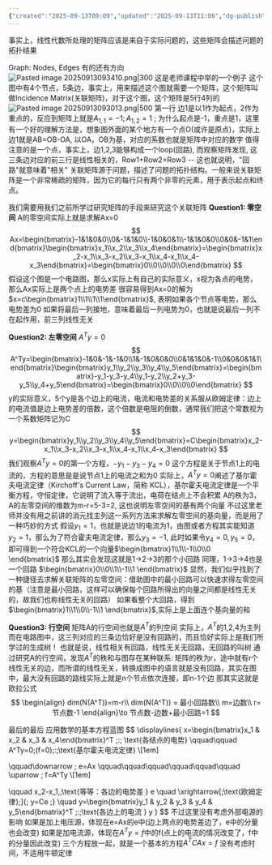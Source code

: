 ```yaml
---
{"created":"2025-09-13T09:09","updated":"2025-09-13T11:06","dg-publish":true,"permalink":"/math/Linear Algebra/Lecture 12 图和网络/","dgPassFrontmatter":true,"noteIcon":""}
---
```


事实上，线性代数所处理的矩阵应该是来自于实际问题的，这些矩阵会描述问题的拓扑结果


Graph: Nodes, Edges
有的还有方向
![Pasted image 20250913093410.png|300](/img/user/accessory/Pasted%20image%2020250913093410.png)
这是老师课程中举的一个例子
这个图中有4个节点，5条边，事实上，用来描述这个图就需要一个矩阵，这个矩阵叫做Incidence Matrix(关联矩阵)，对于这个图，这个矩阵是5行4列的
![Pasted image 20250913093013.png|500](/img/user/accessory/Pasted%20image%2020250913093013.png)
第一行 边1是以1作为起点，2作为重点的，反应到矩阵上就是$A_{1,1}=-1;A_{1,2}=1$ ; 为什么起点是-1，重点是1，这里有一个好的理解方法是，想象图外面的某个地方有一个点O(或许是原点)，实际上边1就是AB=OB-OA, 以OA，OB为基，对应的系数也就是矩阵中对应的数字
值得注意的是一个点，事实上，边1,2,3能够构成一个loop(回路), 而观察矩阵发现, 这三条边对应的前三行是线性相关的，Row1+Row2=Row3 -- 这也就说明，"回路"就意味着"相关"
关联矩阵源于问题，描述了问题的拓扑结构。一般来说关联矩阵是一个非常稀疏的矩阵，因为它的每行只有两个非零的元素，用于表示起点和终点。

我们需要用我们之前所学过研究矩阵的手段来研究这个关联矩阵
**Question1: 零空间**
A的零空间实际上就是求解Ax=0
$$
Ax=\begin{bmatrix}-1&1&0&0\\0&-1&1&0\\-1&0&0&1\\-1&1&0&0\\0&0&-1&1\end{bmatrix}\begin{bmatrix}x_1\\x_2\\x_3\\x_4\end{bmatrix}=\begin{bmatrix}x_2-x_1\\x_3-x_2\\x_3-x_1\\x_4-x_1\\x_4-x_3\end{bmatrix}=\begin{bmatrix}0\\0\\0\\0\\0\end{bmatrix}
$$
假设这个图是一个电路图，那么x实际上有自己的实际意义，x视为各点的电势，那么Ax实际上是两个点上的电势差
很容易得到Ax=0的解为$x=c\begin{bmatrix}1\\1\\1\\1\end{bmatrix}$, 表明如果各个节点等电势，那么电势差为0
如果将最后一列接地，意味着最后一列电势为0，也就是说最后一列不在起作用，前三列线性无关

**Question2: 左零空间**
$A^Ty=0$
$$
A^Ty=\begin{bmatrix}-1&0&-1&-1&0\\1&-1&0&0&0\\0&1&1&0&-1\\0&0&0&1&1\end{bmatrix}\begin{bmatrix}y_1\\y_2\\y_3\\y_4\\y_5\end{bmatrix}=\begin{bmatrix}-y_1-y_3-y_4\\y_1-y_2\\y_2+y_3-y_5\\y_4+y_5\end{bmatrix}=\begin{bmatrix}0\\0\\0\\0\end{bmatrix}
$$
y的实际意义，5个y是各个边上的电流，电流和电势差的关系服从欧姆定律：边上的电流值是边上电势差的倍数，这个倍数是电阻的倒数，通常我们把这个常数视为一个系数矩阵记为C
$$
y=\begin{bmatrix}y_1\\y_2\\y_3\\y_4\\y_5\end{bmatrix}=C\begin{bmatrix}x_2-x_1\\x_3-x_2\\x_3-x_1\\x_4-x_1\\x_4-x_3\end{bmatrix}
$$
我们观察$A^Ty=0$的第一个方程，$-y_1-y_3-y_4=0$ 这个方程是关于节点1上的电流的，方程的意思是是说节点1上的电流之和为0
实际上，$A^Ty=0$阐述了基尔霍夫电流定律（Kirchoff's Current Law​，简称 KCL），基尔霍夫电流定律是一个平衡方程，守恒定律，它说明了流入等于流出，电荷在结点上不会积累
A的秩为3，A的左零空间的维数为m-r=5-3=2, 这也说明左零空间的基有两个向量
不过这里老师并没有用之前讲的消元找主列这一系列方法来求解左零空间的基向量，而是用了一种巧妙的方式
假设$y_1=1$，也就是说边1的电流为1，由图或者方程其实能知道$y_2=1$，那么为了符合霍夫电流定律，那么$y_3=-1$, 此时如果令$y_4=0,y_5=0$，即可得到一个符合KCL的一个向量$\begin{bmatrix}1\\1\\-1\\0\\0 \end{bmatrix}$ 那么其实会发现这就是1->2->3的那个小回路
同理，1->3->4也是一个回路 $\begin{bmatrix}0\\0\\1\\-1\\1 \end{bmatrix}$ 
显然，我们似乎找到了一种捷径去求解关联矩阵的左零空间：借助图中的最小回路可以快速求得左零空间的基（注意是最小回路，这样可以确保每个回路所得出的向量之间都是线性无关的，故我们也称线性无关的回路）
如果看整个大回路，得到$\begin{bmatrix}1\\1\\0\\-1\\1 \end{bmatrix}$,实际上是上面连个基向量的和

**Question3: 行空间**
矩阵A的行空间也就是$A^T$的列空间
实际上，$A^T$的1,2,4为主列
而在电路图中，这三列对应的三条边恰好是没有回路的，而且恰好实际上是我们所学过的生成树！ 也就是说，线性相关有回路，线性无关无回路，无回路的叫树
通过研究A的行空间，发现$A^T$的秩和与图存在某种联系: 矩阵的秩为r，途中就有r个线性无关的边，而所谓的线性无关，转换成图中的语言就是没有回路，其实在图中，最大没有回路的路线实际上就是n个节点依次连接，即n-1个边
那其实这就是欧拉公式
$$
\begin{align}
dim(N(A^T))=m-r\\
dim(N(A^T)) = 最小回路数\\
m=边数\\
r=节点数-1
\end{align}\to
节点数-边数+最小回路=1
$$

最后的最后 应用数学的基本方程蓝图
$$
\displaylines{
x=\begin{bmatrix}x_1 & x_2 & x_3 & x_4\end{bmatrix}^T 
\;:\; \text{各结点的电势}
\qquad\qquad
A^Ty=0\;(f=0)\;:\;\text{基尔霍夫电流定律} \\[1em]

\qquad\downarrow \; e=Ax
\qquad\qquad\qquad\qquad\qquad\qquad
\uparrow \; f=A^Ty \\[1em]

\qquad x_2-x_1,\;\text{等等：各边的电势差 } e 
\quad \xrightarrow[\;\text{欧姆定律}\;]{\; y=Ce \;}
\quad y=\begin{bmatrix}y_1 & y_2 & y_3 & y_4 & y_5\end{bmatrix}^T 
\;:\;\text{各边上的电流 } y
}
$$
不过这里没有考虑外部电源的影响
如果是加上电压源，体现在e=Ax的e中(边上两点的电势差边了，e中的分量也会改变)
如果是加电流源，体现在$A^Ty=f$中的f(点上的电流的情况改变了，f中的分量因此改变)
三个方程放一起，就是一个基本的方程$A^TCAx=f$
没有考虑时间，不适用牛顿定律